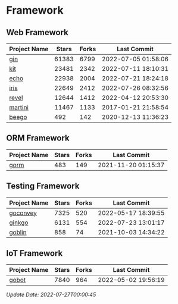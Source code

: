 # Framework

## Web Framework
| Project Name | Stars | Forks | Last Commit |
| ------------ | ----- | ----- | ----------- |
| [gin](https://github.com/gin-gonic/gin) | 61383 | 6799 | 2022-07-05 01:58:06 |
| [kit](https://github.com/go-kit/kit) | 23481 | 2342 | 2022-07-11 18:10:31 |
| [echo](https://github.com/labstack/echo) | 22938 | 2004 | 2022-07-21 18:24:18 |
| [iris](https://github.com/kataras/iris) | 22649 | 2412 | 2022-07-26 08:32:56 |
| [revel](https://github.com/revel/revel) | 12644 | 1412 | 2022-04-12 20:53:30 |
| [martini](https://github.com/go-martini/martini) | 11467 | 1133 | 2017-01-21 21:58:54 |
| [beego](https://github.com/astaxie/beego) | 492 | 142 | 2020-12-13 11:36:23 |

## ORM Framework
| Project Name | Stars | Forks | Last Commit |
| ------------ | ----- | ----- | ----------- |
| [gorm](https://github.com/jinzhu/gorm) | 483 | 149 | 2021-11-20 01:15:37 |

## Testing Framework
| Project Name | Stars | Forks | Last Commit |
| ------------ | ----- | ----- | ----------- |
| [goconvey](https://github.com/smartystreets/goconvey) | 7325 | 520 | 2022-05-17 18:39:55 |
| [ginkgo](https://github.com/onsi/ginkgo) | 6131 | 554 | 2022-07-23 13:01:17 |
| [goblin](https://github.com/franela/goblin) | 858 | 74 | 2021-10-03 14:34:22 |

## IoT Framework
| Project Name | Stars | Forks | Last Commit |
| ------------ | ----- | ----- | ----------- |
| [gobot](https://github.com/hybridgroup/gobot) | 7840 | 964 | 2022-05-02 19:56:19 |

*Update Date: 2022-07-27T00:00:45*